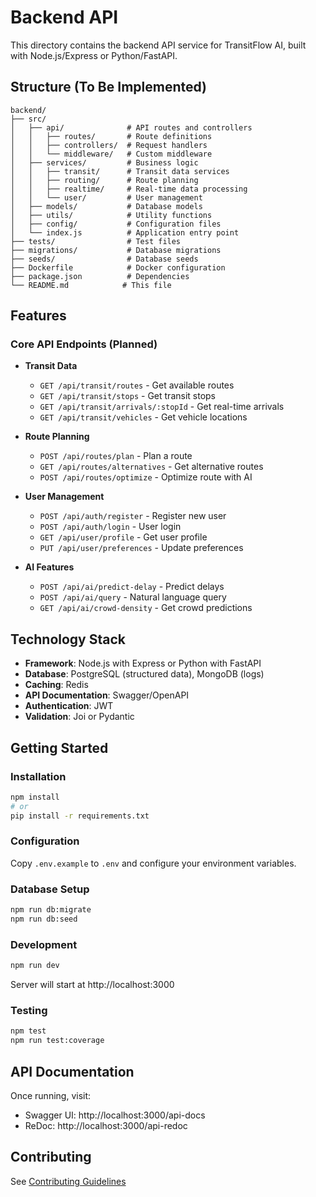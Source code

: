 # Backend API

This directory contains the backend API service for TransitFlow AI, built with Node.js/Express or Python/FastAPI.

## Structure (To Be Implemented)

```
backend/
├── src/
│   ├── api/              # API routes and controllers
│   │   ├── routes/       # Route definitions
│   │   ├── controllers/  # Request handlers
│   │   └── middleware/   # Custom middleware
│   ├── services/         # Business logic
│   │   ├── transit/      # Transit data services
│   │   ├── routing/      # Route planning
│   │   ├── realtime/     # Real-time data processing
│   │   └── user/         # User management
│   ├── models/           # Database models
│   ├── utils/            # Utility functions
│   ├── config/           # Configuration files
│   └── index.js          # Application entry point
├── tests/                # Test files
├── migrations/           # Database migrations
├── seeds/                # Database seeds
├── Dockerfile            # Docker configuration
├── package.json          # Dependencies
└── README.md            # This file
```

## Features

### Core API Endpoints (Planned)

- **Transit Data**
  - `GET /api/transit/routes` - Get available routes
  - `GET /api/transit/stops` - Get transit stops
  - `GET /api/transit/arrivals/:stopId` - Get real-time arrivals
  - `GET /api/transit/vehicles` - Get vehicle locations

- **Route Planning**
  - `POST /api/routes/plan` - Plan a route
  - `GET /api/routes/alternatives` - Get alternative routes
  - `POST /api/routes/optimize` - Optimize route with AI

- **User Management**
  - `POST /api/auth/register` - Register new user
  - `POST /api/auth/login` - User login
  - `GET /api/user/profile` - Get user profile
  - `PUT /api/user/preferences` - Update preferences

- **AI Features**
  - `POST /api/ai/predict-delay` - Predict delays
  - `POST /api/ai/query` - Natural language query
  - `GET /api/ai/crowd-density` - Get crowd predictions

## Technology Stack

- **Framework**: Node.js with Express or Python with FastAPI
- **Database**: PostgreSQL (structured data), MongoDB (logs)
- **Caching**: Redis
- **API Documentation**: Swagger/OpenAPI
- **Authentication**: JWT
- **Validation**: Joi or Pydantic

## Getting Started

### Installation

```bash
npm install
# or
pip install -r requirements.txt
```

### Configuration

Copy `.env.example` to `.env` and configure your environment variables.

### Database Setup

```bash
npm run db:migrate
npm run db:seed
```

### Development

```bash
npm run dev
```

Server will start at http://localhost:3000

### Testing

```bash
npm test
npm run test:coverage
```

## API Documentation

Once running, visit:
- Swagger UI: http://localhost:3000/api-docs
- ReDoc: http://localhost:3000/api-redoc

## Contributing

See [Contributing Guidelines](../CONTRIBUTING.md)
